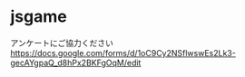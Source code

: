 # jsgame

アンケートにご協力ください
https://docs.google.com/forms/d/1oC9Cy2NSflwswEs2Lk3-gecAYgpaQ_d8hPx2BKFgOqM/edit
